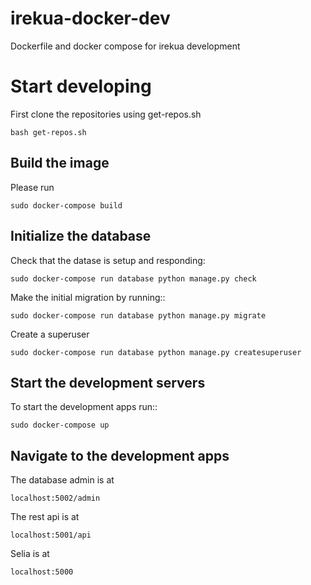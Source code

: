 # irekua-docker-dev
Dockerfile and docker compose for irekua development

# Start developing
First clone the repositories using get-repos.sh 

    bash get-repos.sh

## Build the image

Please run

    sudo docker-compose build
  
  
## Initialize the database

Check that the datase is setup and responding:

    sudo docker-compose run database python manage.py check

Make the initial migration by running::

    sudo docker-compose run database python manage.py migrate
  
Create a superuser

    sudo docker-compose run database python manage.py createsuperuser
  
  
## Start the development servers

To start the development apps run::

    sudo docker-compose up
    
## Navigate to the development apps

The database admin is at

    localhost:5002/admin
    
The rest api is at

    localhost:5001/api
    
 Selia is at
 
    localhost:5000
